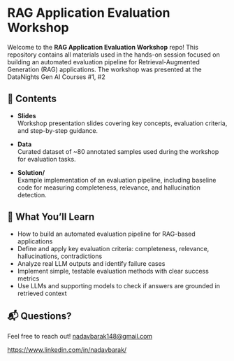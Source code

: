 # RAG Application Evaluation Workshop

Welcome to the **RAG Application Evaluation Workshop** repo! This repository contains all materials used in the hands-on session focused on building an automated evaluation pipeline for Retrieval-Augmented Generation (RAG) applications. The workshop was presented at the DataNights Gen AI Courses #1, #2

## 📁 Contents

- **Slides**  
  Workshop presentation slides covering key concepts, evaluation criteria, and step-by-step guidance.

- **Data**  
  Curated dataset of ~80 annotated samples used during the workshop for evaluation tasks.

- **Solution/**  
  Example implementation of an evaluation pipeline, including baseline code for measuring completeness, relevance, and hallucination detection.

## 🧠 What You’ll Learn

- How to build an automated evaluation pipeline for RAG-based applications  
- Define and apply key evaluation criteria: completeness, relevance, hallucinations, contradictions  
- Analyze real LLM outputs and identify failure cases  
- Implement simple, testable evaluation methods with clear success metrics  
- Use LLMs and supporting models to check if answers are grounded in retrieved context  

## 📬 Questions?

Feel free to reach out! 
nadavbarak148@gmail.com

https://www.linkedin.com/in/nadavbarak/
